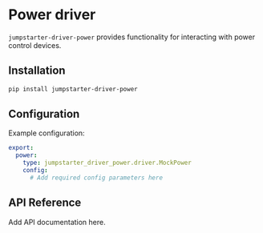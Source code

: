 # Power driver

`jumpstarter-driver-power` provides functionality for interacting with power control devices.

## Installation

```bash
pip install jumpstarter-driver-power
```

## Configuration

Example configuration:

```yaml
export:
  power:
    type: jumpstarter_driver_power.driver.MockPower
    config:
      # Add required config parameters here
```

## API Reference

Add API documentation here.
